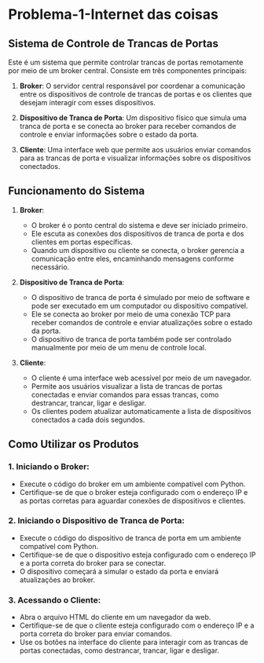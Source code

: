 # Problema-1-Internet das coisas

## Sistema de Controle de Trancas de Portas

Este é um sistema que permite controlar trancas de portas remotamente por meio de um broker central. Consiste em três componentes principais:

1. **Broker**: O servidor central responsável por coordenar a comunicação entre os dispositivos de controle de trancas de portas e os clientes que desejam interagir com esses dispositivos.

2. **Dispositivo de Tranca de Porta**: Um dispositivo físico que simula uma tranca de porta e se conecta ao broker para receber comandos de controle e enviar informações sobre o estado da porta.

3. **Cliente**: Uma interface web que permite aos usuários enviar comandos para as trancas de porta e visualizar informações sobre os dispositivos conectados.

## Funcionamento do Sistema

1. **Broker**:
   - O broker é o ponto central do sistema e deve ser iniciado primeiro.
   - Ele escuta as conexões dos dispositivos de tranca de porta e dos clientes em portas específicas.
   - Quando um dispositivo ou cliente se conecta, o broker gerencia a comunicação entre eles, encaminhando mensagens conforme necessário.

2. **Dispositivo de Tranca de Porta**:
   - O dispositivo de tranca de porta é simulado por meio de software e pode ser executado em um computador ou dispositivo compatível.
   - Ele se conecta ao broker por meio de uma conexão TCP para receber comandos de controle e enviar atualizações sobre o estado da porta.
   - O dispositivo de tranca de porta também pode ser controlado manualmente por meio de um menu de controle local.

3. **Cliente**:
   - O cliente é uma interface web acessível por meio de um navegador.
   - Permite aos usuários visualizar a lista de trancas de portas conectadas e enviar comandos para essas trancas, como destrancar, trancar, ligar e desligar.
   - Os clientes podem atualizar automaticamente a lista de dispositivos conectados a cada dois segundos.

## Como Utilizar os Produtos

### 1. Iniciando o Broker:

- Execute o código do broker em um ambiente compatível com Python.
- Certifique-se de que o broker esteja configurado com o endereço IP e as portas corretas para aguardar conexões de dispositivos e clientes.

### 2. Iniciando o Dispositivo de Tranca de Porta:

- Execute o código do dispositivo de tranca de porta em um ambiente compatível com Python.
- Certifique-se de que o dispositivo esteja configurado com o endereço IP e a porta correta do broker para se conectar.
- O dispositivo começará a simular o estado da porta e enviará atualizações ao broker.

### 3. Acessando o Cliente:

- Abra o arquivo HTML do cliente em um navegador da web.
- Certifique-se de que o cliente esteja configurado com o endereço IP e a porta correta do broker para enviar comandos.
- Use os botões na interface do cliente para interagir com as trancas de portas conectadas, como destrancar, trancar, ligar e desligar.
